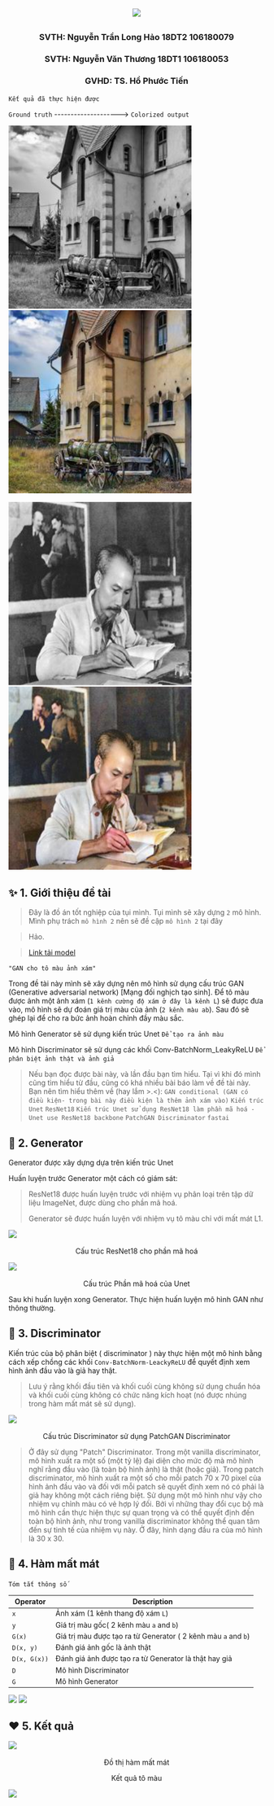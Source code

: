 <h1 align="center">
  <img src="https://i.pinimg.com/originals/2d/fe/f3/2dfef32ec553b8fc45f8b5a5596c0ef0.jpg">
</h1>

<h3 align="center">SVTH: Nguyễn Trần Long Hảo 18DT2 106180079</h3>
<h3 align="center">SVTH: Nguyễn Văn Thương    18DT1 106180053</h3>
<h3 align="center">GVHD: TS. Hồ Phước Tiến</h3>

 `Kết quả đã thực hiện được`
  
 `Ground truth`
 -------------------->
 `Colorized output`

<p>
  <img src="https://github.com/NguyenHao0612/GAN_cho_to_mau_anh_xam/blob/main/static/ground_truth/grounf_truth.jpg" width="360">
  <img src="https://github.com/NguyenHao0612/GAN_cho_to_mau_anh_xam/blob/main/static/color/colorized_ouput_.jpg" width="360">
</p>
<p>
  <img src="https://github.com/NguyenHao0612/GAN_cho_to_mau_anh_xam/blob/main/static/ground_truth/grounf_truth_2.jpg" width="360">
  <img src="https://github.com/NguyenHao0612/GAN_cho_to_mau_anh_xam/blob/main/static/color/colorized_ouput_2.jpg" width="360">
</p>

## ✨ 1. Giới thiệu đề tài
>Đây là đồ án tốt nghiệp của tụi mình. Tụi mình sẽ xây dựng `2` mô hình. Mình phụ trách `mô hình 2` nên sẽ đề cập `mô hình 2` tại đây

>Hảo.

>[Link tải model](https://mega.nz/folder/9uhDyIYS#-YFNLBI9gts7H1AaittsYw)
```
"GAN cho tô màu ảnh xám"
```
Trong đề tài này mình sẽ xây dựng nên mô hình sử dụng cấu trúc GAN (Generative adversarial network) [Mạng đối nghịch tạo sinh].
Để tô màu được ảnh một ảnh xám (`1 kênh cường độ xám ở đây là kênh L`) sẽ được đưa vào, mô hình sẽ dự đoán giá trị màu của ảnh (`2 kênh màu ab`).
Sau đó sẽ ghép lại để cho ra bức ảnh hoàn chỉnh đầy màu sắc.

Mô hình Generator sẽ sử dụng kiến trúc Unet `Để tạo ra ảnh màu`

Mô hình Discriminator sẽ sử dụng các khối Conv-BatchNorm_LeakyReLU `Để phân biệt ảnh thật và ảnh giả`

>Nếu bạn đọc được bài này, và lần đầu bạn tìm hiểu.
Tại vì khi đó mình cũng tìm hiểu từ đầu, cũng có khá nhiều bài báo làm về đề tài này.
Bạn nên tìm hiểu thêm về (hay lắm >.<): 
`GAN conditional (GAN có điều kiện- trong bài này điều kiện là thêm ảnh xám vào)`
`Kiến trúc Unet`
`ResNet18`
`Kiến trúc Unet sử dụng ResNet18 làm phần mã hoá - Unet use ResNet18 backbone`
`PatchGAN Discriminator`
`fastai`

## 🚀 2. Generator
Generator được xây dựng dựa trên kiến trúc Unet

Huấn luyện trước Generator một cách có giám sát:
> ResNet18 được huấn luyện trước với nhiệm vụ phân loại trên tập dữ liệu ImageNet, được dùng cho phần mã hoá.
>
> Generator sẽ được huấn luyện với nhiệm vụ tô màu chỉ với mất mát L1.
> 
<img src="https://i.pinimg.com/originals/70/28/3b/70283b63ee9dbddd6a7b3e1ae3a3810e.png">
<p align="center">
  Cấu trúc ResNet18 cho phần mã hoá
<p>
<img src="https://i.pinimg.com/originals/02/37/88/0237880cbbaac091cfbfade19bbf5ae9.png">
<p align="center">
  Cấu trúc Phần mã hoá của Unet
<p>

Sau khi huấn luyện xong Generator. Thực hiện huấn luyện mô hình GAN như thông thường.

## 🚀 3. Discriminator
Kiến trúc của bộ phân biệt ( discriminator ) này thực hiện một mô hình bằng cách xếp chồng các khối `Conv-BatchNorm-LeackyReLU` để quyết định xem hình ảnh đầu vào là giả hay thật.
> Lưu ý rằng khối đầu tiên và khối cuối cùng không sử dụng chuẩn hóa và khối cuối cùng không có chức năng kích hoạt (nó được nhúng trong hàm mất mát sẽ sử dụng).

<img src="https://i.pinimg.com/originals/22/57/65/225765aa40af02268500b91e4cb9862b.png">
<p align="center">
  Cấu trúc Discriminator sử dụng PatchGAN Discriminator
<p>

> Ở đây sử dụng "Patch" Discriminator. Trong một vanilla discriminator, mô hình xuất ra một số (một tỷ lệ) đại diện cho mức độ mà mô hình nghĩ rằng đầu vào (là toàn bộ hình ảnh) là thật (hoặc giả). Trong patch discriminator, mô hình xuất ra một số cho mỗi patch 70 x 70 pixel của hình ảnh đầu vào và đối với mỗi patch sẽ quyết định xem nó có phải là giả hay không một cách riêng biệt. Sử dụng một mô hình như vậy cho nhiệm vụ chỉnh màu có vẻ hợp lý đối. Bởi vì những thay đổi cục bộ mà mô hình cần thực hiện thực sự quan trọng và có thể quyết định đến toàn bộ hình ảnh, như trong vanilla discriminator không thể quan tâm đến sự tinh tế của nhiệm vụ này. Ở đây, hình dạng đầu ra của mô hình là 30 x 30.

## 🚀 4. Hàm mất mát
  
`Tóm tắt thông số `

| Operator         | Description                                                         |
|------------------|---------------------------------------------------------------------|
| ``x``            | Ảnh xám (1 kênh thang độ xám ``L``)                                 |
| ``y``            | Giá trị màu gốc( 2 kênh màu ``a`` and ``b``)                        |
| ``G(x)``         | Giá trị màu được tạo ra từ Generator ( 2 kênh màu ``a`` and ``b``)  |
| ``D(x, y)``      | Đánh giá ảnh gốc là ảnh thật                                        |
| ``D(x, G(x))``   | Đánh giá ảnh được tạo ra từ Generator là thật hay giả               |
| ``D``            | Mô hình Discriminator                                               |
| ``G``            | Mô hình Generator                                                   |

<span style="display:none"></span>
  
<img src="https://i.pinimg.com/originals/72/33/35/723335e95dd8dd03050a4d0c6613a443.png">
  
<img src="https://i.pinimg.com/originals/0c/98/e0/0c98e03fc690e2afac4eae469e5391cd.png">

## ❤️ 5. Kết quả
  
<img src="https://i.pinimg.com/originals/20/78/3d/20783d9ab32b5f2a84e5fbf4a63f0e4d.png">
<p align="center">
  Đồ thị hàm mất mát
<p>
  
<p align="center">
  Kết quả tô màu
<p>
<img src="https://i.pinimg.com/originals/85/2c/fd/852cfd1adc94eb665b448ef6a32b2e60.jpg">
